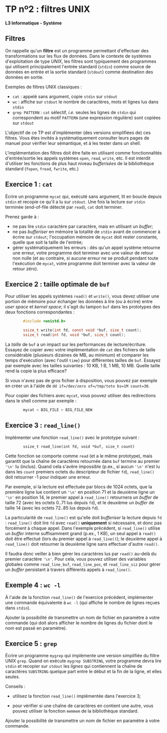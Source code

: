 TP nº2 : filtres UNIX
=====================

**L3 Informatique - Système**


Filtres
-------

On rappelle qu'un **filtre** est un programme permettant d'effectuer des
transformations sur les flux de données. Dans le contexte de systèmes
d'exploitation de type *UNIX*, les filtres sont typiquement des
programmes qui utilisent principalement l'entrée standard (`stdin`) comme
source de données en entrée et la sortie standard (`stdout`) comme
destination des données en sortie.

Exemples de filtres UNIX classiques :

  - `cat` : appelé sans argument, copie `stdin` sur `stdout`
  - `wc` : affiche sur `stdout` le nombre de caractères, mots et lignes
    lus dans `stdin`
  - `grep PATTERN` : `cat` sélectif, *i.e.* seules les lignes de `stdin`
    qui correspondent au motif `PATTERN` (une expression régulière) sont
    copiées sur `stdout`

L'objectif de ce TP est d'implémenter (des versions simplifiées de) ces
filtres. Vous êtes invités à systématiquement consulter leurs pages de
manuel pour vérifier leur sémantique, et à les tester dans un shell.

L'implémentation des filtres doit être faite en utilisant comme fonctionnalités
d'entrée/sortie les appels systèmes `open`, `read`, `write`, etc. Il est
interdit d'utiliser les fonctions de plus haut niveau *bufferisées* de la
bibliothèque standard (`fopen`, `fread`, `fwrite`, etc.)


Exercice 1 : `cat`
-----------------

Écrire un programme `mycat` qui, exécuté sans argument, lit en boucle
depuis `stdin` et recopie ce qu'il a lu sur `stdout`. Une fois la lecture
sur `stdin` terminée (end-of-file détecté par `read`), `cat` doit
terminer.

Prenez garde à :

  - ne pas lire `stdin` caractère par caractère, mais en utilisant un
    *buffer*;
  - ne pas *bufferiser* en mémoire la totalité de `stdin` avant de
    commencer à écrire sur `stdout`; l'occupation mémoire de `mycat` doit
    rester constante, quelle que soit la taille de l'entrée;
  - gérer systématiquement les erreurs : dès qu'un appel système retourne
    une erreur, votre programme doit terminer avec une valeur de retour
    non nulle (et au contraire, si aucune erreur ne se produit pendant
    toute l'exécution de `mycat`, votre programme doit terminer avec la
    valeur de retour zéro).


Exercice 2 : taille optimale de `buf`
------------------------------------

Pour utiliser les appels systèmes `read()` et `write()`, vous devez utiliser une
portion de mémoire pour échanger les données à lire (ou à écrire) entre *user
space* et *kernel space*; il s'agit du tampon `buf` dans les prototypes des
deux fonctions correspondantes :

```C
        #include <unistd.h>

        ssize_t write(int fd, const void *buf, size_t count);
        ssize_t read(int fd, void *buf, size_t count);
```

La *taille* de `buf` a un impact sur les performances de lecture/écriture.
Essayez de copier avec votre implémentation de `cat` des fichiers de taille
considérable (plusieurs dizaines de MB, au minimum) et comparer les temps
d'exécution (avec l'outil `time`) pour différentes tailles de `buf`.  Essayez
par exemple avec les tailles suivantes : 10 KB, 1 B, 1 MB, 10 MB. Quelle taille
rend la copie la plus efficace?

Si vous n'avez pas de gros fichier à disposition, vous pouvez par exemple
en créer un à l'aide de `dd if=/dev/zero of=/tmp/toto bs=1M count=30`.

Pour copier des fichiers avec `mycat`, vous pouvez utiliser des
redirections dans le shell comme par exemple :

```bash
        mycat < BIG_FILE > BIG_FILE_NEW
```

Exercice 3 : `read_line()`
-----------------------

Implémenter une fonction `read_line()` avec le prototype suivant :

```
        ssize_t read_line(int fd, void *buf, size_t count)
```

Cette fonction se comporte comme `read` (et a le même prototype), mais
garantit que la chaîne de caractères retournée dans `buf` termine au
premier `'\n'` lu (inclus). Quand cela s'avère impossible (p.ex., si
aucun `'\n'` n'est lu dans les `count` premiers octets du descripteur de
fichier `fd`), `read_line()` doit retourner -1 pour indiquer une erreur.

Par exemple, si la lecture est effectuée par blocs de 1024 octets, que la
première ligne lue contient un `'\n'` en position 71 et la deuxième ligne
un `'\n'` en position 14, le premier appel à `read_line()` retournera un
*buffer* de taille 72 (avec les octets 0..71 lus depuis `fd`), et le
deuxième un *buffer* de taille 14 (avec les octets 72..85 lus depuis
`fd`).

La particularité de `read_line()` est qu'elle doit *bufferiser* la
lecture depuis `fd` : `read_line()` doit lire `fd` avec `read()`
**uniquement** si nécessaire, et donc pas forcément à chaque appel. Dans
l'exemple précédent, si `read_line()` utilise  un *buffer* interne
suffisamment grand (p.ex., 1 KB), un seul appel à `read()` doit être
effectué (lors du premier appel à `read_line()`); le deuxième appel à
`read_line()` doit retourner la deuxième ligne sans effectuer d'autre
`read()`.

Il faudra donc veiller à bien gérer les caractères lus par `read()`
au-delà du premier caractère `'\n'`. Pour cela, vous pouvez utiliser des
variables globales comme `read_line_buf`, `read_line_pos`, et
`read_line_siz` pour gérer un *buffer* persistant à travers différents
appels à `read_line()`.

Exemple 4 : `wc -l`
-----

À l'aide de la fonction `read_line()` de l'exercice précédent,
implémenter une commande équivalente à `wc -l` (qui affiche le nombre de
lignes reçues dans `stdin`).

Ajouter la possibilité de transmettre un nom de fichier en paramètre à
votre commande (qui doit alors afficher le nombre de lignes du fichier
dont le nom est passé en paramètre).

Exercice 5 : `grep`
------------------

Écrire un programme `mygrep` qui implémente une version simplifiée du filtre
UNIX `grep`. Quand on exécute `mygrep SUBSTRING`, votre programme devra lire
`stdin` et recopier sur `stdout` les *lignes* qui contiennent la
chaîne de caractères `SUBSTRING` quelque part entre le début et la fin de la
ligne, et elles seules.

Conseils :

- utilisez la fonction `read_line()` implémentée dans l'exercice 3;

- pour vérifier si une chaîne de caractères en contient une autre, vous pouvez
  utiliser la fonction `memmem` de la bibliothèque standard.
  
 Ajouter la possibilité de transmettre un nom de fichier en paramètre à votre commande.
